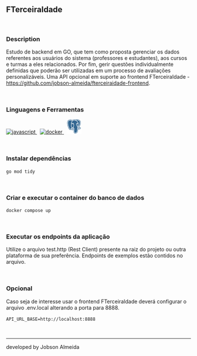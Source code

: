 ## FTerceiraIdade 
&nbsp;
### Description

Estudo de backend em GO, que tem como proposta gerenciar os dados referentes aos usuários do sistema (professores e estudantes), aos cursos e turmas a eles relacionados. Por fim, gerir questões individualmente definidas que poderão ser utilizadas em um processo de avaliações personalizáveis. Uma API opcional em suporte ao frontend FTerceiraIdade - https://github.com/jobson-almeida/fterceiraidade-frontend.


&nbsp;

### Linguagens e Ferramentas


<p>  
    <a
    href="https://developer.mozilla.org/en-US/docs/Web/JavaScript"
    target="_blank"
    rel="noreferrer"
  >
    <img    
      src="https://cdn.jsdelivr.net/gh/devicons/devicon@latest/icons/go/go-original-wordmark.svg"
      alt="javascript"
      title="javascript"
      width="40"
      height="40"
    />
  </a>
  &nbsp;
  <a href="https://www.docker.com/" target="_blank" rel="noreferrer">
    <img src="https://cdn.worldvectorlogo.com/logos/docker-4.svg" alt="docker" title="docker" width="40" height="40" />
  </a>
  &nbsp;
  <a href="https://www.postgresql.org/" target="_blank" rel="noreferrer">
    <img src="https://raw.githubusercontent.com/devicons/devicon/master/icons/postgresql/postgresql-plain.svg" alt="postgres" title="postgres" width="40" height="40" />
  </a>
</p>
 
&nbsp;

### Instalar dependências

```dosini
go mod tidy
```
&nbsp;

### Criar e executar o container do banco de dados

```dosini
docker compose up
```
&nbsp;

### Executar os endpoints da aplicação
Utilize o arquivo test.http (Rest Client) presente na raiz do projeto ou outra plataforma de sua preferência. Endpoints de exemplos estão contidos no arquivo.

&nbsp;

### Opcional 
Caso seja de interesse usar o frontend FTerceiraIdade deverá configurar o arquivo .env.local alterando a porta para 8888.

```dosini
API_URL_BASE=http://localhost:8888
```

&nbsp;
&nbsp;

---

developed by Jobson Almeida